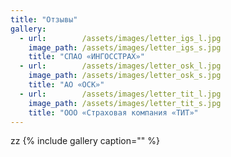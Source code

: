 ```yaml
---
title: "Отзывы"
gallery:
  - url:        /assets/images/letter_igs_l.jpg
    image_path: /assets/images/letter_igs_s.jpg
    title: "СПАО «ИНГОССТРАХ»"
  - url:        /assets/images/letter_osk_l.jpg
    image_path: /assets/images/letter_osk_s.jpg
    title: "АО «ОСК»"
  - url:        /assets/images/letter_tit_l.jpg
    image_path: /assets/images/letter_tit_s.jpg
    title: "ООО «Страховая компания «ТИТ»"
---
```

zz
{% include gallery caption="" %}

